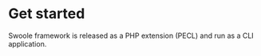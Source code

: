 # Get started

Swoole framework is released as a PHP extension \(PECL\) and run as a CLI application.



